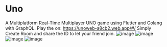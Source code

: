 # Uno
A Multiplatform Real-Time Multiplayer UNO game using Flutter and Golang with GraphQL.
Play the on:
https://unoweb-a8cb2.web.app/#/
Simply Create Room and share the ID to let your friend join.
![image](https://user-images.githubusercontent.com/54352866/204118832-0bd98e67-cdf9-4840-ab05-786934135706.png)
![image](https://user-images.githubusercontent.com/54352866/204118865-304c337a-7aa4-4cf2-bd8e-932ecdb305f6.png)
![image](https://user-images.githubusercontent.com/54352866/204118873-e9dd3f4f-4694-47cf-a6e6-87cb6476bf49.png)
![image](https://user-images.githubusercontent.com/54352866/204118881-82fe7463-df00-47a1-8583-d72f2a72df32.png)
